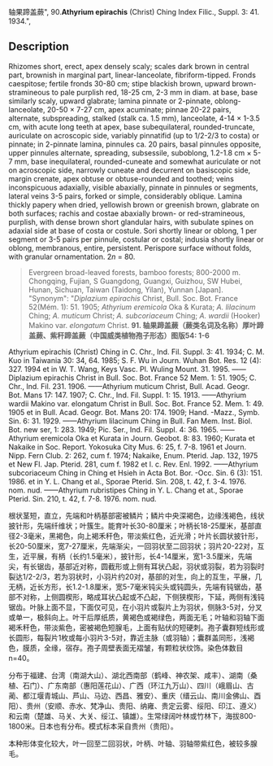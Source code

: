 轴果蹄盖蕨",
90.**Athyrium epirachis** (Christ) Ching Index Filic., Suppl. 3: 41. 1934.",

## Description
Rhizomes short, erect, apex densely scaly; scales dark brown in central part, brownish in marginal part, linear-lanceolate, fibriform-tipped. Fronds caespitose; fertile fronds 30-80 cm; stipe blackish brown, upward brown-stramineous to pale purplish red, 18-25 cm, 2-3 mm in diam. at base, base similarly scaly, upward glabrate; lamina pinnate or 2-pinnate, oblong-lanceolate, 20-50 × 7-27 cm, apex acuminate; pinnae 20-22 pairs, alternate, subspreading, stalked (stalk ca. 1.5 mm), lanceolate, 4-14 × 1-3.5 cm, with acute long teeth at apex, base subequilateral, rounded-truncate, auriculate on acroscopic side, variably pinnatifid (up to 1/2-2/3 to costa) or pinnate; in 2-pinnate lamina, pinnules ca. 20 pairs, basal pinnules opposite, upper pinnules alternate, spreading, subsessile, suboblong, 1.2-1.8 cm × 5-7 mm, base inequilateral, rounded-cuneate and somewhat auriculate or not on acroscopic side, narrowly cuneate and decurrent on basiscopic side, margin crenate, apex obtuse or obtuse-rounded and toothed; veins inconspicuous adaxially, visible abaxially, pinnate in pinnules or segments, lateral veins 3-5 pairs, forked or simple, considerably oblique. Lamina thickly papery when dried, yellowish brown or greenish brown, glabrate on both surfaces; rachis and costae abaxially brown- or red-stramineous, purplish, with dense brown short glandular hairs, with subulate spines on adaxial side at base of costa or costule. Sori shortly linear or oblong, 1 per segment or 3-5 pairs per pinnule, costular or costal; indusia shortly linear or oblong, membranous, entire, persistent. Perispore surface without folds, with granular ornamentation. 2*n* = 80.

> Evergreen broad-leaved forests, bamboo forests; 800-2000 m. Chongqing, Fujian, S Guangdong, Guangxi, Guizhou, SW Hubei, Hunan, Sichuan, Taiwan (Taidong, Yilan), Yunnan [Japan].
  "Synonym": "*Diplazium epirachis* Christ, Bull. Soc. Bot. France 52(Mém. 1): 51. 1905; *Athyrium eremicola* Oka &amp; Kurata; *A. lilacinum* Ching; *A. muticum* Christ; *A. subcoriaceum* Ching; *A. wardii* (Hooker) Makino var. *elongatum* Christ.
**91. 轴果蹄盖蕨（蕨类名词及名称）厚叶蹄盖蕨、紫秆蹄盖蕨（中国威类植物孢子形态）图版54: 1-6**

Athyrium epirachis (Christ) Ching in C. Chr., Ind. Fil. Suppl. 3: 41. 1934; C. M. Kuo in Taiwania 30: 34, 64. 1985; S. F. Wu in Journ. Wuhan Bot. Res. 12 (4): 327. 1994 et in W. T. Wang, Keys Vasc. Pl. Wuling Mount. 31. 1995. ——Diplazium epirachis Christ in Bull. Soc. Bot. France 52 Mem. 1: 51. 1905; C. Chr., Ind. Fil. 231. 1906. ——Athyrium muticum Christ, Bull. Acad. Geogr. Bot. Mans 17: 147. 1907; C. Chr., Ind. Fil. Suppl. 1: 15. 1913. ——Athyrium wardii Makino var. elongatum Christ in Bull. Soc. Bot. France 52. Mem. 1: 49. 1905 et in Bull. Acad. Geogr. Bot. Mans 20: 174. 1909; Hand. -Mazz., Symb. Sin. 6: 31. 1929. ——Athyrium lilacinum Ching in Bull. Fan Mem. Inst. Biol. Bot. new ser, 1: 283. 1949; Pic. Ser., Ind. Fil. Suppl. 4: 36. 1965. ——Athyrium eremicola Oka et Kurata in Journ. Geobot. 8: 83. 1960; Kurata et Nakaike in Soc. Report. Yokosuka City Mus. 6: 25, f. 7-8. 1961 et Journ. Nipp. Fern Club. 2: 262, cum f. 1974; Nakaike, Enum. Pterid. Jap. 132, 1975 et New Fl. Jap. Pterid. 281, cum f. 1982 et l. c. Rev. Enl. 1992. ——Athyrium subcoriaceum Ching in Ching et Hsieh in Acta Bot. Bor. -Occ. Sin. 6 (3): 151. 1986. et in Y. L. Chang et al., Sporae Pterid. Sin. 208, t. 42, f. 3-4. 1976. nom. nud. ——Athyrium rubristipes Ching in Y. L. Chang et at., Sporae Pterid. Sin. 210, t. 42, f. 7-8. 1976. nom. nud.

根状茎短，直立，先端和叶柄基部密被鳞片；鳞片中央深褐色，边缘浅褐色，线状披针形，先端纤维状；叶簇生。能育叶长30-80厘米；叶柄长18-25厘米，基部直径2-3毫米，黑褐色，向上褐禾秆色，带淡紫红色，近光滑；叶片长圆状披针形，长20-50厘米，宽7-27厘米，先端渐尖，一回羽状至二回羽状；羽片20-22对，互生，近平展，有柄（长约1.5毫米），披针形，长4-14厘米，宽1-3.5厘米，先端尖，有长锯齿，基部近对称，圆截形或上侧有耳状凸起，羽状或羽裂，若为羽裂时裂达1/2-2/3，若为羽状时，小羽片约20对，基部的对生，向上的互生，平展，几无柄，近长方形，长1.2-1.8厘米，宽5-7毫米钝尖头或钝圆头，先端有钝锯齿，基部不对称，上侧圆楔形，略成耳状凸起或不凸起，下侧狭楔形，下延，两侧有浅钝锯齿。叶脉上面不显，下面仅可见，在小羽片或裂片上为羽状，侧脉3-5对，分叉或单一，极斜向上。叶干后厚纸质，黄褐色或褐绿色，两面无毛；叶轴和羽轴下面褐禾秆色，带淡紫色，密被褐色短腺毛，上面有贴伏的短硬刺。孢子囊群短线形或长圆形，每裂片1枚或每小羽片3-5对，靠近主脉（或羽轴）；囊群盖同形，浅褐色，膜质，全缘，宿存。孢子周壁表面无褶皱，有颗粒状纹饰。染色体数目n=40。

分布于福建、台湾（南湖大山）、湖北西南部（鹤峰、神农架、咸丰）、湖南（桑植、石门）、广东南部（惠阳莲花山）、广西（环江九万山）、四川（峨眉山、古蔺、都江堰青城山、芦山、马边、西昌、雅安）、重庆（缙云山、南川金佛山、酉阳）、贵州（安顺、赤水、梵净山、贵阳、纳雍、贵定云雾、绥阳、印江、遵义）和云南（楚雄、马关、大关、绥江、镇雄）。生常绿阔叶林或竹林下，海拔800-1800米。日本也有分布。模式标本采自贵州（贵阳）。

本种形体变化较大，叶一回至二回羽状，叶柄、叶轴、羽轴带紫红色，被较多腺毛。
